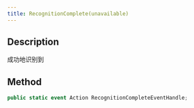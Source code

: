 ```yaml
---
title: RecognitionComplete(unavailable)
---
```

## Description

成功地识别到

## Method

```cs
public static event Action RecognitionCompleteEventHandle;
```